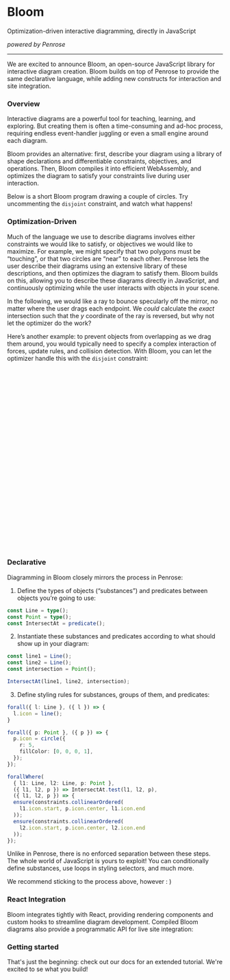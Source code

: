 <script setup>
import EigenReact from "../src/bloom-examples/eigen.tsx";
import CirclesReact from "../src/bloom-examples/circles.tsx";
import RaysReact from "../src/bloom-examples/rays.tsx";
import ReflectionReact from "../src/bloom-examples/reflection.tsx";
import CirclePackingReact from "../src/bloom-examples/circle_packing.tsx";
import { applyReactInVue } from 'veaury';
const Eigen = applyReactInVue(EigenReact);
const Circles = applyReactInVue(CirclesReact);
const RaysComponent = applyReactInVue(RaysReact);
const Reflection = applyReactInVue(ReflectionReact);
const CirclePacking = applyReactInVue(CirclePackingReact);
</script>

# Bloom

Optimization-driven interactive diagramming, directly in JavaScript

_powered by Penrose_

---

We are excited to announce Bloom, an open-source JavaScript library for interactive diagram creation.
Bloom builds on top of Penrose to provide the same declarative language, while adding new constructs for interaction
and site integration. 

<Eigen/>

### Overview

Interactive diagrams are a powerful tool for teaching, learning, and
exploring. But creating them is often a time-consuming and ad-hoc process,
requiring endless event-handler juggling or even a small engine around
each diagram.

Bloom provides an alternative: first, describe your diagram using a
library of shape declarations and differentiable constraints, objectives,
and operations. Then, Bloom compiles it into efficient WebAssembly, and
optimizes the diagram to satisfy your constraints live during user
interaction.

Below is a short Bloom program drawing a couple of circles. Try
uncommenting the <code>disjoint</code> constraint, and watch what happens!

<Circles />

### Optimization-Driven

Much of the language we use to describe diagrams involves either
constraints we would like to satisfy, or objectives we would like to
maximize. For example, we might specify that two polygons must be
“touching”, or that two circles are “near” to each other. Penrose lets the user describe
their diagrams using an extensive library of these descriptions, and then
optimizes the diagram to satisfy them. Bloom builds on this, allowing you
to describe these diagrams directly in JavaScript, and continuously
optimizing while the user interacts with objects in your scene.

In the following, we would like a ray to bounce specularly off the
mirror, no matter where the user drags each endpoint. We _could_
calculate the _exact_ intersection such that the $y$ coordinate of the
ray is reversed, but why not let the optimizer do the work?

<Reflection />

Here’s another example: to prevent objects from overlapping as we drag
them around, you would typically need to specify a complex interaction of
forces, update rules, and collision detection. With Bloom, you can let the
optimizer handle this with the <code>disjoint</code> constraint:

<div style="display: flex; flex-direction: row; justify-content: space-evenly; height: 30em">
<CirclePacking />
</div>

### Declarative

Diagramming in Bloom closely mirrors the process in Penrose:

  1. Define the types of objects (“substances”) and predicates between
objects you’re going to use:
```typescript
const Line = type();
const Point = type();
const IntersectAt = predicate();
```

  2. Instantiate these substances and predicates according to what should
show up in your diagram:
```typescript
const line1 = Line();
const line2 = Line();
const intersection = Point();

IntersectAt(line1, line2, intersection);
```

  3. Define styling rules for substances, groups of them, and predicates:

```typescript
forall({ l: Line }, ({ l }) => {
  l.icon = line();
}

forall({ p: Point }, ({ p }) => {
  p.icon = circle({
    r: 5,
    fillColor: [0, 0, 0, 1],
  });
});

forallWhere(
  { l1: Line, l2: Line, p: Point },
  ({ l1, l2, p }) => IntersectAt.test(l1, l2, p),
  ({ l1, l2, p }) => {
  ensure(constraints.collinearOrdered(
    l1.icon.start, p.icon.center, l1.icon.end
  ));
  ensure(constraints.collinearOrdered(
    l2.icon.start, p.icon.center, l2.icon.end
  ));
});
```

Unlike in Penrose, there is no enforced separation between these steps.
The whole world of JavaScript is yours to exploit! You can conditionally
define substances, use loops in styling selectors, and much more.

We recommend sticking to the process above, however : )

### React Integration

Bloom integrates tightly with React, providing rendering components and
custom hooks to streamline diagram development. Compiled Bloom diagrams
also provide a programmatic API for live site integration:

<RaysComponent />

### Getting started

That's just the beginning: check out our docs for an extended tutorial. We're excited to se what you build!

